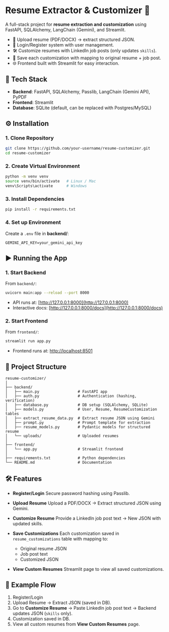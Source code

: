 # Resume Extractor & Customizer 🚀

A full-stack project for **resume extraction and customization** using FastAPI, SQLAlchemy, LangChain (Gemini), and Streamlit.  

- 📝 Upload resume (PDF/DOCX) → extract structured JSON.  
- 🔑 Login/Register system with user management.  
- 🛠️ Customize resumes with LinkedIn job posts (only updates `skills`).  
- 💾 Save each customization with mapping to original resume + job post.  
- 🌐 Frontend built with Streamlit for easy interaction.  


## 🔧 Tech Stack
- **Backend**: FastAPI, SQLAlchemy, Passlib, LangChain (Gemini API), PyPDF  
- **Frontend**: Streamlit  
- **Database**: SQLite (default, can be replaced with Postgres/MySQL)  


## ⚙️ Installation

### 1. Clone Repository
```bash
git clone https://github.com/your-username/resume-customizer.git
cd resume-customizer
````

### 2. Create Virtual Environment

```bash
python -m venv venv
source venv/bin/activate   # Linux / Mac
venv\Scripts\activate      # Windows
```

### 3. Install Dependencies

```bash
pip install -r requirements.txt
```

### 4. Set up Environment

Create a `.env` file in **backend/**:

```
GEMINI_API_KEY=your_gemini_api_key
```


## ▶️ Running the App

### 1. Start Backend

From `backend/`:

```bash
uvicorn main:app --reload --port 8000
```

* API runs at: [http://127.0.0.1:8000](http://127.0.0.1:8000)
* Interactive docs: [http://127.0.0.1:8000/docs](http://127.0.0.1:8000/docs)

### 2. Start Frontend

From `frontend/`:

```bash
streamlit run app.py
```

* Frontend runs at: [http://localhost:8501](http://localhost:8501)


## 📂 Project Structure

```
resume-customizer/
│
├── backend/
│   ├── main.py                 # FastAPI app
│   ├── auth.py                 # Authentication (hashing, verification)
│   ├── database.py             # DB setup (SQLAlchemy, SQLite)
│   ├── models.py               # User, Resume, ResumeCustomization tables
│   ├── extract_resume_data.py  # Extract resume JSON using Gemini
│   ├── prompt.py               # Prompt template for extraction
│   ├── resume_models.py        # Pydantic models for structured resume
│   └── uploads/                # Uploaded resumes
│
├── frontend/
│   └── app.py                  # Streamlit frontend
│
├── requirements.txt            # Python dependencies
└── README.md                   # Documentation
```


## 🛠️ Features

* **Register/Login**
  Secure password hashing using Passlib.

* **Upload Resume**
  Upload a PDF/DOCX → Extract structured JSON using Gemini.

* **Customize Resume**
  Provide a LinkedIn job post text → New JSON with updated skills.

* **Save Customizations**
  Each customization saved in `resume_customizations` table with mapping to:

  * Original resume JSON
  * Job post text
  * Customized JSON

* **View Custom Resumes**
  Streamlit page to view all saved customizations.


## 📜 Example Flow

1. Register/Login
2. Upload Resume → Extract JSON (saved in DB).
3. Go to **Customize Resume** → Paste LinkedIn job post text → Backend updates JSON (`skills` only).
4. Customization saved in DB.
5. View all custom resumes from **View Custom Resumes** page.


